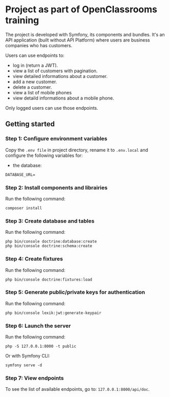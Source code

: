 # Project as part of OpenClassrooms training

The project is developed with Symfony, its components and bundles. It's an API application (built without API Platform) where users are business companies who has customers.

Users can use endpoints to:

-   log in (return a JWT).
-   view a list of customers with pagination.
-   view detailed informations about a customer.
-   add a new customer.
-   delete a customer.
-   view a list of mobile phones
-   view detaild informations about a mobile phone.

Only logged users can use those endpoints.

## Getting started
### Step 1: Configure environment variables
Copy the `.env file` in project directory, rename it to `.env.local` and configure the following variables for:
-   the database:
```false
DATABASE_URL=
 ```

### Step 2: Install components and librairies
Run the following command:
```false
composer install
```

### Step 3: Create database and tables
Run the following command:
```false
php bin/console doctrine:database:create
php bin/console doctrine:schema:create
```

### Step 4: Create fixtures
Run the following command:
```false
php bin/console doctrine:fixtures:load
```

### Step 5: Generate public/private keys for authentication
Run the following command:
```false
php bin/console lexik:jwt:generate-keypair
```

### Step 6: Launch the server
Run the following command:
```false
php -S 127.0.0.1:8000 -t public
```

Or with Symfony CLI:
```false
symfony serve -d
```

### Step 7: View endpoints
To see the list of available endpoints, go to: `127.0.0.1:8000/api/doc`.
